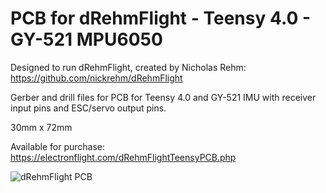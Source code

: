 # PCB for dRehmFlight - Teensy 4.0 - GY-521 MPU6050

Designed to run dRehmFlight, created by Nicholas Rehm: https://github.com/nickrehm/dRehmFlight

Gerber and drill files for PCB for Teensy 4.0 and GY-521 IMU with receiver input pins and ESC/servo output pins.

30mm x 72mm

Available for purchase:  https://electronflight.com/dRehmFlightTeensyPCB.php

![dRehmFlight PCB](https://github.com/joerenteria/dRehmFlight-PCB/blob/main/PCB.PNG)
